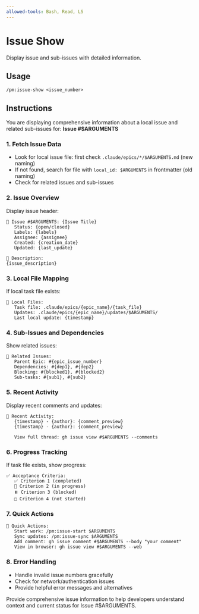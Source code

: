 ```yaml
---
allowed-tools: Bash, Read, LS
---
```


# Issue Show

Display issue and sub-issues with detailed information.

## Usage
```
/pm:issue-show <issue_number>
```

## Instructions

You are displaying comprehensive information about a local issue and related sub-issues for: **Issue #$ARGUMENTS**

### 1. Fetch Issue Data
- Look for local issue file: first check `.claude/epics/*/$ARGUMENTS.md` (new naming)
- If not found, search for file with `local_id: $ARGUMENTS` in frontmatter (old naming)
- Check for related issues and sub-issues

### 2. Issue Overview
Display issue header:
```
🎫 Issue #$ARGUMENTS: {Issue Title}
   Status: {open/closed}
   Labels: {labels}
   Assignee: {assignee}
   Created: {creation_date}
   Updated: {last_update}
   
📝 Description:
{issue_description}
```

### 3. Local File Mapping
If local task file exists:
```
📁 Local Files:
   Task file: .claude/epics/{epic_name}/{task_file}
   Updates: .claude/epics/{epic_name}/updates/$ARGUMENTS/
   Last local update: {timestamp}
```

### 4. Sub-Issues and Dependencies
Show related issues:
```
🔗 Related Issues:
   Parent Epic: #{epic_issue_number}
   Dependencies: #{dep1}, #{dep2}
   Blocking: #{blocked1}, #{blocked2}
   Sub-tasks: #{sub1}, #{sub2}
```

### 5. Recent Activity
Display recent comments and updates:
```
💬 Recent Activity:
   {timestamp} - {author}: {comment_preview}
   {timestamp} - {author}: {comment_preview}
   
   View full thread: gh issue view #$ARGUMENTS --comments
```

### 6. Progress Tracking
If task file exists, show progress:
```
✅ Acceptance Criteria:
   ✅ Criterion 1 (completed)
   🔄 Criterion 2 (in progress)
   ⏸️ Criterion 3 (blocked)
   □ Criterion 4 (not started)
```

### 7. Quick Actions
```
🚀 Quick Actions:
   Start work: /pm:issue-start $ARGUMENTS
   Sync updates: /pm:issue-sync $ARGUMENTS
   Add comment: gh issue comment #$ARGUMENTS --body "your comment"
   View in browser: gh issue view #$ARGUMENTS --web
```

### 8. Error Handling
- Handle invalid issue numbers gracefully
- Check for network/authentication issues
- Provide helpful error messages and alternatives

Provide comprehensive issue information to help developers understand context and current status for Issue #$ARGUMENTS.
